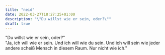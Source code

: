 ```yaml
---
title: "neid"
date: 2022-03-27T18:27:25+01:00
description: "\"Du willst wie er sein, oder?\""
draft: true
---
```


"Du willst wie er sein, oder?"\
"Ja, ich will wie er sein. Und ich will wie du sein. Und ich will sein wie jeder andere scheiß Mensch in diesem Raum. Nur nicht wie ich."